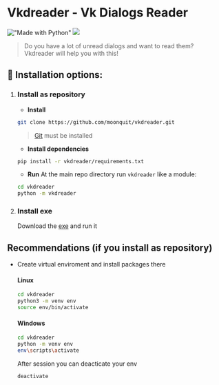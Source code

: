 # Vkdreader - Vk Dialogs Reader

!["Made with Python"][1] [![][2]][3]

[1]: https://img.shields.io/badge/Made%20with-Python-%23FFD242?logo=python&logoColor=white
[2]: https://img.shields.io/badge/python-3.8+-blue.svg
[3]: https://www.python.org/downloads/release/python-382

> Do you have a lot of unread dialogs and want to read them? Vkdreader will help you with this!

## 📍 Installation options:
1. ### Install as repository
	* __Install__
	```bash
	git clone https://github.com/moonquit/vkdreader.git
	```
	> [Git](https://git-scm.com/) must be installed

	* __Install dependencies__
	```bash
	pip install -r vkdreader/requirements.txt
	```

	* __Run__
	At the main repo directory run `vkdreader` like a module:
	```bash
	cd vkdreader
	python -m vkdreader
	```

2. ### Install exe
	Download the [exe](https://github.com/Moonquit/vkdreader/releases/download/1.0/vkdreader.exe) and run it

## Recommendations (if you install as repository)
* Create virtual enviroment and install packages there
	#### Linux
	```bash
	cd vkdreader
	python3 -m venv env
	source env/bin/activate
	```
	#### Windows
	```bash
	cd vkdreader
	python -m venv env
	env\scripts\activate
	```
	After session you can deacticate your env
	```bash
	deactivate
	```
